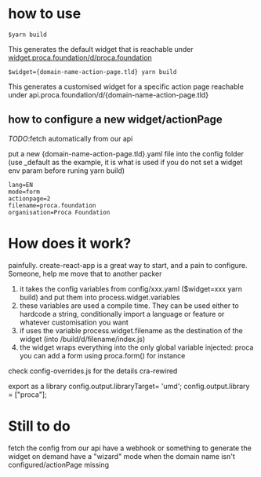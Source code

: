 # how to use

    $yarn build

This generates the default widget that is reachable under [widget.proca.foundation/d/proca.foundation](https://widget.proca.foundation/d/proca.foundation)

    $widget={domain-name-action-page.tld} yarn build

This generates a customised widget for a specific action page reachable under api.proca.foundation/d/{domain-name-action-page.tld}

## how to configure a new widget/actionPage

_TODO_:fetch automatically from our api

put a new {domain-name-action-page.tld}.yaml file into the config folder (use \_default as the example, it is what is used if you do not set a widget env param before runing yarn build)

    lang=EN
    mode=form
    actionpage=2
    filename=proca.foundation
    organisation=Proca Foundation

# How does it work?

painfully. create-react-app is a great way to start, and a pain to configure. Someone, help me move that to another packer

1. it takes the config variables from config/xxx.yaml ($widget=xxx yarn build) and put them into process.widget.variables
2. these variables are used a compile time. They can be used either to hardcode a string, conditionally import a language or feature or whatever customisation you want
3. if uses the variable process.widget.filename as the destination of the widget (into /build/d/filename/index.js)
4. the widget wraps everything into the only global variable injected: proca
   you can add a form using proca.form() for instance

check config-overrides.js for the details
cra-rewired

export as a library
config.output.libraryTarget= 'umd';
config.output.library = ["proca"];

# Still to do

fetch the config from our api
have a webhook or something to generate the widget on demand
have a "wizard" mode when the domain name isn't configured/actionPage missing
